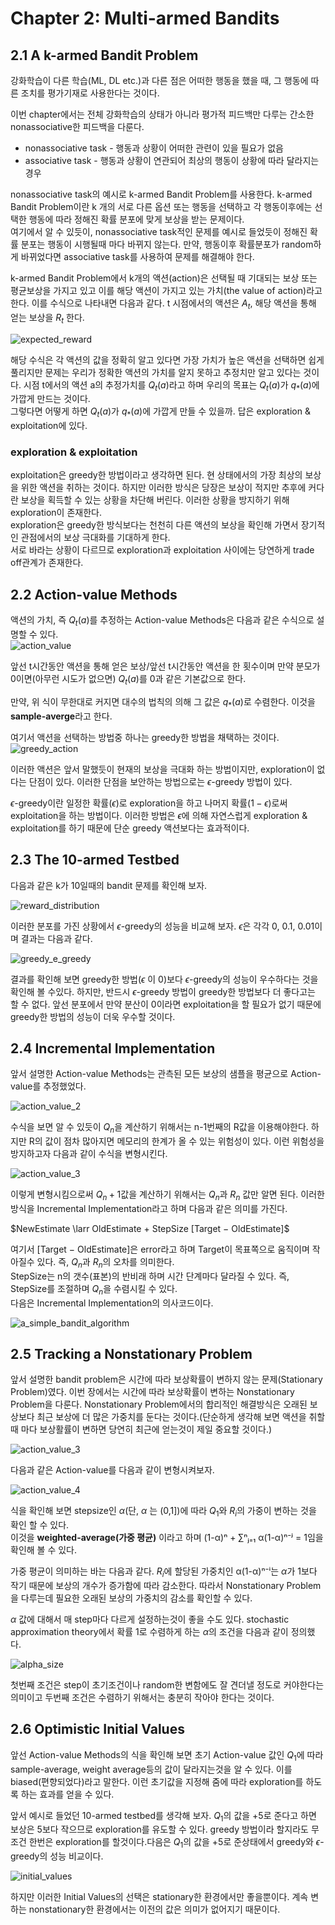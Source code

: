 # Chapter 2: Multi-armed Bandits

## 2.1 A k-armed Bandit Problem

강화학습이 다른 학습(ML, DL etc.)과 다른 점은 어떠한 행동을 했을 때, 그 행동에 따른 조치를 평가기재로 사용한다는 것이다.

이번 chapter에서는 전체 강화학습의 상태가 아니라 평가적 피드백만 다루는 간소한 nonassociative한 피드백을 다룬다.  
* nonassociative task - 행동과 상황이 어떠한 관련이 있을 필요가 없음
* associative task - 행동과 상황이 연관되어 최상의 행동이 상황에 따라 달라지는 경우

nonassociative task의 예시로 k-armed Bandit Problem를 사용한다. k-armed Bandit Problem이란 k 개의 서로 다른 옵션 또는 행동을 선택하고 각 행동이후에는 선택한 행동에 따라 정해진 확률 분포에 맞게 보상을 받는 문제이다.    
여기에서 알 수 있듯이, nonassociative task적인 문제를 예시로 들었듯이 정해진 확률 분포는 행동이 시행될때 마다 바뀌지 않는다. 만약, 행동이후 확률분포가 random하게 바뀌었다면 associative task를 사용하여 문제를 해결해야 한다.  

k-armed Bandit Problem에서 k개의 액션(action)은 선택될 때 기대되는 보상 또는 평균보상을 가지고 있고 이를 해당 액션이 가지고 있는 가치(the value of action)라고 한다.
이를 수식으로 나타내면 다음과 같다. t 시점에서의 액션은 $A_t$, 해당 액션을 통해 얻는 보상을 $R_t$ 한다.
  
![expected_reward](https://github.com/lpigeon/TIL/blob/main/Reinforcement_Learning/img/chapter2/expected_reward.png?raw=true)
  

해당 수식은 각 액션의 값을 정확히 알고 있다면 가장 가치가 높은 액션을 선택하면 쉽게 풀리지만 문제는 우리가 정확한 액션의 가치를 알지 못하고 추정치만 알고 있다는 것이다. 시점 t에서의 액션 a의 추정가치를 $Q_t(a)$라고 하며 우리의 목표는 $Q_t(a)$가 $q_*(a)$에 가깝게 만드는 것이다.  
그렇다면 어떻게 하면 $Q_t(a)$가 $q_*(a)$에 가깝게 만들 수 있을까. 답은 exploration & exploitation에 있다.  

### exploration & exploitation

exploitation은 greedy한 방법이라고 생각하면 된다. 현 상태에서의 가장 최상의 보상을 위한 액션을 취하는 것이다. 하지만 이러한 방식은 당장은 보상이 적지만 추후에 커다란 보상을 획득할 수 있는 상황을 차단해 버린다. 이러한 상황을 방지하기 위해 exploration이 존재한다.  
exploration은 greedy한 방식보다는  천천히 다른 액션의 보상을 확인해 가면서 장기적인 관점에서의 보상 극대화를 기대하게 한다.   
서로 바라는 상황이 다르므로 exploration과 exploitation 사이에는 당연하게 trade off관계가 존재한다.

## 2.2 Action-value Methods

액션의 가치, 즉 $Q_t(a)$를 추정하는 Action-value Methods은 다음과 같은 수식으로 설명할 수 있다.  
![action_value](https://github.com/lpigeon/TIL/blob/main/Reinforcement_Learning/img/chapter2/action_value.png?raw=true)
  
앞선 t시간동안 액션을 통해 얻은 보상/앞선 t시간동안 액션을 한 횟수이며 만약 분모가 0이면(아무런 시도가 없으면) $Q_t(a)$를 0과 같은 기본값으로 한다.  

만약, 위 식이 무한대로 커지면 대수의 법칙의 의해 그 값은 $q_*(a)$로 수렴한다. 이것을 **sample-averge**라고 한다.

여기서 액션을 선택하는 방법중 하나는 greedy한 방법을 채택하는 것이다.  
![greedy_action](https://github.com/lpigeon/TIL/blob/main/Reinforcement_Learning/img/chapter2/greedy_action.png?raw=true)
  

이러한 액션은 앞서 말했듯이 현재의 보상을 극대화 하는 방법이지만, exploration이 없다는 단점이 있다.
이러한 단점을 보안하는 방법으로는 $\epsilon$-greedy 방법이 있다.


$\epsilon$-greedy이란 일정한 확률($\epsilon$)로 exploration을 하고 나머지 확률($1-\epsilon$)로써 exploitation을 하는 방법이다. 이러한 방법은 $\epsilon$에 의해 자연스럽게 exploration & exploitation를 하기 때문에 단순 greedy 액션보다는 효과적이다.  

## 2.3 The 10-armed Testbed

다음과 같은 k가 10일때의 bandit 문제를 확인해 보자. 
  
![reward_distribution](https://github.com/lpigeon/TIL/blob/main/Reinforcement_Learning/img/chapter2/reward_distribution.png?raw=true)
  
이러한 분포를 가진 상황에서 $\epsilon$-greedy의 성능을 비교해 보자. $\epsilon$은 각각 0, 0.1, 0.01이며 결과는 다음과 같다.
  
![greedy_e_greedy](https://github.com/lpigeon/TIL/blob/main/Reinforcement_Learning/img/chapter2/greedy_e_greedy.png?raw=true)
  
결과를 확인해 보면 greedy한 방법($\epsilon$ 이 0)보다 $\epsilon$-greedy의 성능이 우수하다는 것을 확인해 볼 수있다. 하지만, 반드시 $\epsilon$-greedy 방법이 greedy한 방법보다 더 좋다고는 할 수 없다. 앞선 분포에서 만약 분산이 0이라면 exploitation을 할 필요가 없기 때문에 greedy한 방법의 성능이 더욱 우수할 것이다.  

## 2.4 Incremental Implementation

앞서 설명한 Action-value Methods는 관측된 모든 보상의 샘플을 평균으로 Action-value를 추정했었다.
  
![action_value_2](https://github.com/lpigeon/TIL/blob/main/Reinforcement_Learning/img/chapter2/action_value_2.png?raw=true)
  
수식을 보면 알 수 있듯이 $Q_n$을 계산하기 위해서는 n-1번째의 R값을 이용해야한다. 하지만 R의 값이 점차 많아지면 메모리의 한계가 올 수 있는 위험성이 있다. 이런 위험성을 방지하고자 다음과 같이 수식을 변형시킨다.
  
![action_value_3](https://github.com/lpigeon/TIL/blob/main/Reinforcement_Learning/img/chapter2/action_value_3.png?raw=true)

이렇게 변형시킴으로써 $Q_n+1$값을 계산하기 위해서는 $Q_n$과 $R_n$ 값만 알면 된다. 이러한 방식을 Incremental Implementation라고 하며 다음과 같은 의미를 가진다.

$NewEstimate \larr OldEstimate + StepSize [Target − OldEstimate]$

여기서 [Target − OldEstimate]은 error라고 하며 Target이 목표쪽으로 움직이며 작아질수 있다. 즉, $Q_n$과 $R_n$의 오차를 의미한다.  
StepSize는 n의 갯수(표본)의 반비래 하며 시간 단계마다 달라질 수 있다. 즉, StepSize를 조절하며 $Q_n$을 수렴시킬 수 있다.  
다음은 Incremental Implementation의 의사코드이다.
  
![a_simple_bandit_algorithm](https://github.com/lpigeon/TIL/blob/main/Reinforcement_Learning/img/chapter2/a_simple_bandit_algorithm.png?raw=true)
  
## 2.5 Tracking a Nonstationary Problem

앞서 설명한 bandit problem은 시간에 따라 보상확률이 변하지 않는 문제(Stationary Problem)였다. 이번 장에서는 시간에 따라 보상확률이 변하는 Nonstationary Problem을 다룬다. Nonstationary Problem에서의 합리적인 해결방식은 오래된 보상보다 최근 보상에 더 많은 가중치를 둔다는 것이다.(단순하게 생각해 보면 액션을 취할때 마다 보상활률이 변하면 당연히 최근에 얻는것이 제일 중요할 것이다.)
  
![action_value_3](https://github.com/lpigeon/TIL/blob/main/Reinforcement_Learning/img/chapter2/action_value_3.png?raw=true)
  
다음과 같은 Action-value를 다음과 같이 변형시켜보자.

![action_value_4](https://github.com/lpigeon/TIL/blob/main/Reinforcement_Learning/img/chapter2/action_value_4.png?raw=true)
  
식을 확인해 보면 stepsize인 $\alpha$(단, $\alpha$ 는 (0,1])에 따라 $Q_1$와 $R_i$의 가중이 변하는 것을 확인 할 수 있다.  
이것을 **weighted-average(가중 평균)** 이라고 하며 (1-α)ⁿ + ∑ⁿⱼ₌₁ α(1-α)ⁿ⁻ʲ = 1임을 확인해 볼 수 있다.

가중 평균이 의미하는 바는 다음과 같다. $R_i$에 할당된 가중치인 α(1-α)ⁿ⁻ⁱ는 $\alpha$가 1보다 작기 때문에 보상의 개수가 증가함에 따라 감소한다. 따라서 Nonstationary Problem을 다루는데 필요한 오래된 보상의 가중치의 감소를 확인할 수 있다.

$\alpha$ 값에 대해서 매 step마다 다르게 설정하는것이 좋을 수도 있다. stochastic approximation theory에서 확률 1로 수렴하게 하는 $\alpha$의 조건을 다음과 같이 정의했다.

![alpha_size](https://github.com/lpigeon/TIL/blob/main/Reinforcement_Learning/img/chapter2/alpha_size.jpg?raw=true)
  

첫번째 조건은 step이 초기조건이나 random한 변함에도 잘 견더낼 정도로 커야한다는 의미이고 두번째 조건은 수렴하기 위해서는 충분히 작아야 한다는 것이다.

## 2.6 Optimistic Initial Values

앞선 Action-value Methods의 식을 확인해 보면 초기 Action-value 값인 $Q_1$에 따라 sample-average, weight average등의 값이 달라지는것을 알 수 있다. 이를 biased(편향되었다)라고 말한다. 이런 초기값을 지정해 줌에 따라 exploration를 하도록 하는 효과를 얻을 수 있다.

앞서 예시로 들었던 10-armed testbed를 생각해 보자. $Q_1$의 값을 +5로 준다고 하면 보상은 5보다 작으므로 exploration를 유도할 수 있다. greedy 방법이라 할지라도 무조건 한번은 exploration를 할것이다.다음은 $Q_1$의 값을 +5로 준상태에서 greedy와 $\epsilon$-greedy의 성능 비교이다.

![initial_values](https://github.com/lpigeon/TIL/blob/main/Reinforcement_Learning/img/chapter2/initial_values.png?raw=true)
  
하지만 이러한 Initial Values의 선택은 stationary한 환경에서만 좋을뿐이다. 계속 변하는 nonstationary한 환경에서는 이전의 값은 의미가 없어지기 때문이다.
